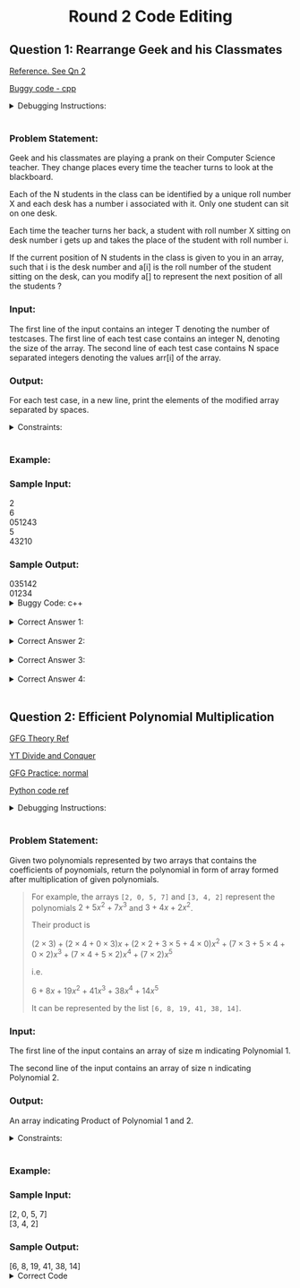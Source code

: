 <h1 align='center'> Round 2 Code Editing</h1>

## Question 1: Rearrange Geek and his Classmates

[Reference. See Qn 2](https://practice.geeksforgeeks.org/contest/debugging/problems)

[Buggy code - cpp](https://ide.geeksforgeeks.org/PFWYVCLkbp)

<details>
<summary>Debugging Instructions:</summary>
Writing your own solution / logic is not allowed. Perform
the task given below by fixing the buggy code.
Identify the logical errors in the code to get to the
solution.
</details><br>

<h3>Problem Statement:</h3>
<p>
Geek and his classmates are playing a prank on their
Computer Science teacher. They change places
every time the teacher turns to look at the
blackboard.

Each of the N students in the class can be identified
by a unique roll number X and each desk has a
number i associated with it. Only one student can sit
on one desk.

Each time the teacher turns her back, a student with
roll number X sitting on desk number i gets up and
takes the place of the student with roll number i.

If the current position of N students in the class is
given to you in an array, such that i is the desk
number and a[i] is the roll number of the student
sitting on the desk, can you modify a[] to represent
the next position of all the students ?
</p>

<h3>Input:</h3>
<p>
The first line of the input contains an integer T denoting the number of testcases. The first line of
each test case contains an integer N, denoting the size of the array. The second line of each test
case contains N space separated integers denoting the values arr[i] of the array.</p>

<h3>Output:</h3>
<p>
For each test case, in a new line, print the elements of the modified array separated by spaces.
</p>

<details>
<summary>Constraints:</summary>

``` 1 <= T <= 10 
1 <= N <= 10^5 
0 <= arr[i] <= N-1
```
</details><br>

<h3>Example:</h3>
<h3>Sample Input:</h3>
2 <br>
6 <br>
051243 <br>
5 <br>
43210 <br>

<h3>Sample Output:</h3>
035142 <br>
01234 <br>

<details>
<summary>Buggy Code: c++</summary>

```cpp
#include <bits/stdc++.h>
using namespace std;

int main(){
	int t;
	// taking test case as input
	cin>>t;
	while(t--){
		int n;
		// taking n - size of array as input
		cin>>n;
		int a[n];
		// taking input for the array
		for(int i = 0 ;i<n;i++){
			cin>>a[i];
		}


		for(int i = 0;i<n;i++){
			a[i] = a[i] + a[a[i]] * n;
		}
        for(int i = 0; i < n; i++)
            a[i] = a[i] * 1.0 / n;
            
		for(int i = 0;i<n;i++)
			cout<<a[i]<<" ";
		cout<<"\n";
	}
}
```
</details><br>

<details>
<summary>Correct Answer 1:</summary>

```cpp
#include <iostream>
using namespace std;

int main(){
	int t;
	// taking test case as input
	cin>>t;
	while(t--){
		int n;
		// taking n - size of array as input
		cin>>n;
		int a[n];
		// taking input for the array
		for(int i = 0 ;i<n;i++){
			cin>>a[i];
		}


		for(int i=0; i<n; i++){
		   a[i] = a[i] + (a[a[i] % n] % n) * n;	
		    
		}
		
		
        for(int i = 0; i < n; i++)
                a[i]= a[i] * 1 / n;
            
            
            
		for(int i = 0;i<n;i++)
			cout<<a[i]<<" ";
		cout<<"\n";
	}
}
```
</details><br>

<details>
<summary>Correct Answer 2:</summary>

```cpp
#include <bits/stdc++.h>
using namespace std;

int main(){
	int t;
	// taking test case as input
	cin>>t;
	while(t--){
		int n;
		// taking n - size of array as input
		cin>>n;
		int a[n], b[n];
		// taking input for the array
		for(int i = 0 ;i<n;i++){
			cin>>a[i];
		}


		for(int i = 0;i<n;i++){
			b[i] = a[a[i]];
		}
        for(int i = 0; i < n; i++)
            a[i] = a[i] * 1.0 / n;
            
		for(int i = 0;i<n;i++)
			cout<<b[i]<<" ";
		cout<<"\n";
	}
}
```
</details><br>

<details>
<summary>Correct Answer 3:</summary>

```cpp
#include <bits/stdc++.h>
using namespace std;

int main(){
	int t;
	// taking test case as input
	cin>>t;
	while(t--){
		int n;
		// taking n - size of array as input
		cin>>n;
		int a[n];
		// taking input for the array
		for(int i = 0 ;i<n;i++){
			cin>>a[i];
		}


		for(int i = 0;i<n;i++){
			a[i] = a[i] + (a[a[i]]%n) * n;
		}
		for(int i = 0;i<n;i++)
			cout<<a[i]/n<<" ";
		cout<<"\n";
	}
}
```
</details><br>

<details>
<summary>Correct Answer 4:</summary>

```cpp
#include <bits/stdc++.h>
using namespace std;

int main(){
	int t;
	// taking test case as input
	cin>>t;
	while(t--){
		int n;
		// taking n - size of array as input
		cin>>n;
		int a[n];
		// taking input for the array
		for(int i = 0 ;i<n;i++){
			cin>>a[i];
		}

		for(int i = 0;i<n;i++){
			a[i] = a[i]+(a[a[i]]%n)*n;
			// 5 + 3*n
		}
        for(int i = 0; i < n; i++)
            a[i] = a[i] * 1.0 / n;
            
		for(int i = 0;i<n;i++)
			cout<<a[i]<<" ";
		cout<<"\n";
	}
}
```
</details><br>

## Question 2: Efficient Polynomial Multiplication

[GFG Theory Ref](https://www.geeksforgeeks.org/multiply-two-polynomials-2/)

[YT Divide and Conquer](https://www.youtube.com/watch?v=6eFWMhS_PTA)

[GFG Practice: normal](https://www.geeksforgeeks.org/problems/multiply-two-polynomals0721/1?itm_source=geeksforgeeks&itm_medium=article&itm_campaign=bottom_sticky_on_article)

[Python code ref](https://jovian.com/indexkyou/python-divide-and-conquer-assignment)


<details>
<summary>Debugging Instructions:</summary>
Writing your own solution / logic is not allowed. Perform
the task given below by fixing the buggy code.
Identify the logical errors in the code to get to the
solution.
</details><br>

<h3>Problem Statement:</h3>
<p>
Given two polynomials represented by two arrays that contains the coefficients of poynomials, return the polynomial in form of array formed after multiplication of given polynomials.


> For example, the arrays `[2, 0, 5, 7]` and `[3, 4, 2]` represent the polynomials $2 + 5x^2 + 7x^3$ and $3 + 4x + 2x^2$. 
> 
> Their product is 
>
> $(2 \times 3) + (2 \times 4 + 0 \times 3)x + (2 \times 2 + 3 \times 5 + 4 \times 0)x^2 + (7 \times 3 + 5 \times 4 + 0 \times 2)x^3 + (7 \times 4 + 5 \times 2)x^4 + (7 \times 2)x^5$ 
> 
> i.e. 
>
>$6 + 8x + 19x^2 + 41x^3 + 38x^4 + 14x^5$
> 
>It can be represented by the list `[6, 8, 19, 41, 38, 14]`.

</p>

<h3>Input:</h3>
<p>
The first line of the input contains an array of size m indicating Polynomial 1. 

The second line of the input contains an array of size n indicating Polynomial 2.
</p>

<h3>Output:</h3>
<p>
An array indicating Product of Polynomial 1 and 2.
</p>

<details>
<summary>Constraints:</summary>

``` 
```
</details><br>

<h3>Example:</h3>
<h3>Sample Input:</h3>
[2, 0, 5, 7] <br>
[3, 4, 2] <br>

<h3>Sample Output:</h3>
[6, 8, 19, 41, 38, 14] <br>

<details>
<summary> Correct Code</summary>

```python
'''
Polynomial Multiplication Using Divide and Conquer 
(3 Multiplications instead of 4)
Time Complexity: O(n^log3) or O(n^1.58)
'''

def remove_zeros(items):
    non_zero_items = []
    
    for ele in items:
        if ele != 0:
            non_zero_items.append(ele)
    
    return non_zero_items

def add(poly1, poly2):
    """Add two polynomials"""
    result = [0] * max(len(poly1), len(poly2))
    for i in range(len(result)):
        if i < len(poly1):
            result[i] += poly1[i]
        if i < len(poly2):
            result[i] += poly2[i]
    return result

def split(poly1, poly2):
    """Split each polynomial into two smaller polynomials"""
    mid = max(len(poly1), len(poly2)) // 2
    return  (poly1[:mid], poly1[mid:]), (poly2[:mid], poly2[mid:])

def increase_exponent(poly, n):
    """Multiply poly1 by x^n"""
    return [0] * n + poly

def subtract(poly1, poly2):
    poly = [-i for i in poly2]
    return add(poly1,poly)

def multiply_optimized(poly1, poly2):
    if len(poly1) == 0 or len(poly2) == 0:
        return []
    
    if len(poly1) == 1:
        if poly1[0] == 0:
            return [0]
        else:
            return [poly1[0] * i for i in poly2]
    elif len(poly2) == 1:
        if poly2[0] == 0:
            return [0]
        else:
            return [poly2[0] * i for i in poly1]
    
    n = max(len(poly1),len(poly2))
    
    if n%2 != 0:
        n = n -1
    
    # print(n)
    
    A, B = split(poly1,poly2)
    
    Y = multiply_optimized(add(A[0], A[1]), add(B[0], B[1]))
    U = multiply_optimized(A[0], B[0])
    Z = multiply_optimized(A[1], B[1])
    # print('Before:')
    # print(Y, U, Z)
    
    Y = increase_exponent(subtract(Y, add(U, Z)), n //2)
    Z = increase_exponent(Z, n)
    
    # print('After:')
    # print(Y, U, Z)
    
    result = add(Y, add(U, Z))
    result = remove_zeros(result)
    return result
    
print(multiply_optimized([2, 0, 5, 7], [3, 4, 2]))
```
</details><br>
